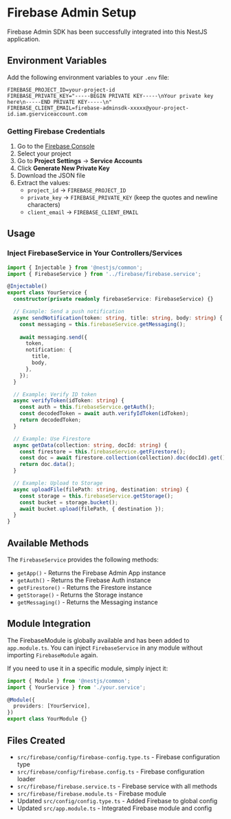 # Firebase Admin Setup

Firebase Admin SDK has been successfully integrated into this NestJS application.

## Environment Variables

Add the following environment variables to your `.env` file:

```env
FIREBASE_PROJECT_ID=your-project-id
FIREBASE_PRIVATE_KEY="-----BEGIN PRIVATE KEY-----\nYour private key here\n-----END PRIVATE KEY-----\n"
FIREBASE_CLIENT_EMAIL=firebase-adminsdk-xxxxx@your-project-id.iam.gserviceaccount.com
```

### Getting Firebase Credentials

1. Go to the [Firebase Console](https://console.firebase.google.com/)
2. Select your project
3. Go to **Project Settings** → **Service Accounts**
4. Click **Generate New Private Key**
5. Download the JSON file
6. Extract the values:
   - `project_id` → `FIREBASE_PROJECT_ID`
   - `private_key` → `FIREBASE_PRIVATE_KEY` (keep the quotes and newline characters)
   - `client_email` → `FIREBASE_CLIENT_EMAIL`

## Usage

### Inject FirebaseService in Your Controllers/Services

```typescript
import { Injectable } from '@nestjs/common';
import { FirebaseService } from '../firebase/firebase.service';

@Injectable()
export class YourService {
  constructor(private readonly firebaseService: FirebaseService) {}

  // Example: Send a push notification
  async sendNotification(token: string, title: string, body: string) {
    const messaging = this.firebaseService.getMessaging();
    
    await messaging.send({
      token,
      notification: {
        title,
        body,
      },
    });
  }

  // Example: Verify ID token
  async verifyToken(idToken: string) {
    const auth = this.firebaseService.getAuth();
    const decodedToken = await auth.verifyIdToken(idToken);
    return decodedToken;
  }

  // Example: Use Firestore
  async getData(collection: string, docId: string) {
    const firestore = this.firebaseService.getFirestore();
    const doc = await firestore.collection(collection).doc(docId).get();
    return doc.data();
  }

  // Example: Upload to Storage
  async uploadFile(filePath: string, destination: string) {
    const storage = this.firebaseService.getStorage();
    const bucket = storage.bucket();
    await bucket.upload(filePath, { destination });
  }
}
```

## Available Methods

The `FirebaseService` provides the following methods:

- `getApp()` - Returns the Firebase Admin App instance
- `getAuth()` - Returns the Firebase Auth instance
- `getFirestore()` - Returns the Firestore instance
- `getStorage()` - Returns the Storage instance
- `getMessaging()` - Returns the Messaging instance

## Module Integration

The FirebaseModule is globally available and has been added to `app.module.ts`. You can inject `FirebaseService` in any module without importing `FirebaseModule` again.

If you need to use it in a specific module, simply inject it:

```typescript
import { Module } from '@nestjs/common';
import { YourService } from './your.service';

@Module({
  providers: [YourService],
})
export class YourModule {}
```

## Files Created

- `src/firebase/config/firebase-config.type.ts` - Firebase configuration type
- `src/firebase/config/firebase.config.ts` - Firebase configuration loader
- `src/firebase/firebase.service.ts` - Firebase service with all methods
- `src/firebase/firebase.module.ts` - Firebase module
- Updated `src/config/config.type.ts` - Added Firebase to global config
- Updated `src/app.module.ts` - Integrated Firebase module and config


